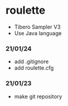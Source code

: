 # roulette
- Tibero Sampler V3
- Use Java language

### 21/01/24
- add .gitignore
- add roulette.cfg

### 21/01/23
- make git repository 
